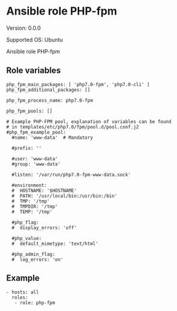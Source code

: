 # Ansible role PHP-fpm

Version: 0.0.0

Supported OS: Ubuntu

Ansible role PHP-fpm

## Role variables
```
php_fpm_main_packages: [ 'php7.0-fpm', 'php7.0-cli' ]
php_fpm_additional_packages: []

php_fpm_process_name: php7.0-fpm

php_fpm_pools: []

# Example PHP-FPM pool, explanation of variables can be found
# in templates/etc/php7.0/fpm/pool.d/pool.conf.j2
#php_fpm_example_pool:
  #name: 'www-data'  # Mandatory

  #prefix: ''

  #user: 'www-data'
  #group: 'www-data'

  #listen: '/var/run/php7.0-fpm-www-data.sock'

  #environment:
  #  HOSTNAME: '$HOSTNAME'
  #  PATH: '/usr/local/bin:/usr/bin:/bin'
  #  TMP: '/tmp'
  #  TMPDIR: '/tmp'
  #  TEMP: '/tmp'

  #php_flag:
  #  display_errors: 'off'

  #php_value:
  #  default_mimetype: 'text/html'

  #php_admin_flag:
  #  log_errors: 'on'
```

## Example
```
- hosts: all
  roles:
   - role: php-fpm
```
